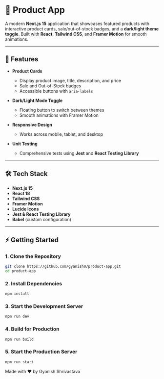 # 🌟 Product App

A modern **Next.js 15** application that showcases featured products with interactive product cards, sale/out-of-stock badges, and a **dark/light theme toggle**. Built with **React**, **Tailwind CSS**, and **Framer Motion** for smooth animations.

---

## 🚀 Features

- **Product Cards**  
  - Display product image, title, description, and price  
  - Sale and Out-of-Stock badges  
  - Accessible buttons with `aria-labels`  

- **Dark/Light Mode Toggle**  
  - Floating button to switch between themes  
  - Smooth animations with Framer Motion  

- **Responsive Design**  
  - Works across mobile, tablet, and desktop  

- **Unit Testing**  
  - Comprehensive tests using **Jest** and **React Testing Library**

---

## 🛠 Tech Stack

- **Next.js 15**  
- **React 18**  
- **Tailwind CSS**  
- **Framer Motion**  
- **Lucide Icons**  
- **Jest & React Testing Library**  
- **Babel** (custom configuration)

---

## ⚡ Getting Started

### 1. Clone the Repository
```bash
git clone https://github.com/gyanish0/product-app.git
cd product-app
```

### 2. Install Dependencies
```bash
npm install
```

### 3. Start the Development Server
```bash
npm run dev
```

### 4. Build for Production
```bash
npm run build
```

### 5. Start the Production Server
```bash
npm run start
```


Made with ❤️ by Gyanish Shrivastava




